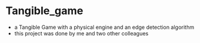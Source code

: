 # Tangible_game

- a Tangible Game with a physical engine and an edge detection algorithm
- this project was done by me and two other colleagues
